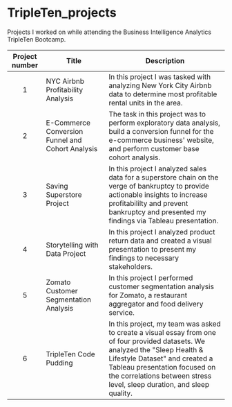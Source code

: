 # TripleTen_projects
Projects I worked on while attending the Business Intelligence Analytics TripleTen Bootcamp.


| Project number | Title | Description |
| :-----------: | ----------- |----------- |
| 1 | NYC Airbnb Profitability Analysis| In this project I was tasked with analyzing New York City Airbnb data to determine most profitable rental units in the area. | https://docs.google.com/spreadsheets/d/17gurMpwF3l9MIE5u3nWBZdXQ3r7lUNA9G5c7zqNTYK8/edit?usp=sharing |
| 2 | E-Commerce Conversion Funnel and Cohort Analysis| The task in this project was to perform exploratory data analysis, build a conversion funnel for the e-commerce business' website, and perform customer base cohort analysis. | https://docs.google.com/spreadsheets/d/1yj_NTStb3tRai9gbwBBGUuCkTAgdkZH0qB8cO-Qf_WE/edit?usp=sharing\ |
| 3 | Saving Superstore Project | In this project I analyzed sales data for a superstore chain on the verge of bankruptcy to provide actionable insights to increase profitabililty and prevent bankruptcy and presented my findings via Tableau presentation.| https://public.tableau.com/views/AndrewSelfProject1/MostandLeastProfitableSubcategories?:language=en-US&:sid=&:display_count=n&:origin=viz_share_link |
| 4 | Storytelling with Data Project | In this project I analyzed product return data and created a visual presentation to present my findings to necessary stakeholders. | https://public.tableau.com/views/StorytellingWithDataProject_17145220571480/ReturnAnalysisPresentation?:language=en-US&:sid=&:display_count=n&:origin=viz_share_link |
| 5 | Zomato Customer Segmentation Analysis | In this project I performed customer segmentation analysis for Zomato, a restaurant aggregator and food delivery service. | https://public.tableau.com/views/ZomatoCustomerAnalysisProject_17176374827050/MaritalStatusandFamilySizeData?:language=en-US&:sid=&:redirect=auth&:display_count=n&:origin=viz_share_link |
| 6 | TripleTen Code Pudding | In this project, my team was asked to create a visual essay from one of four provided datasets. We analyzed the "Sleep Health & Lifestyle Dataset" and created a Tableau presentation focused on the correlations between stress level, sleep duration, and sleep quality. | 
